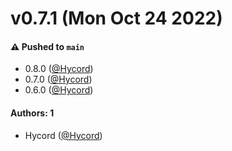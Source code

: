 # v0.7.1 (Mon Oct 24 2022)

#### ⚠️ Pushed to `main`

- 0.8.0 ([@Hycord](https://github.com/Hycord))
- 0.7.0 ([@Hycord](https://github.com/Hycord))
- 0.6.0 ([@Hycord](https://github.com/Hycord))

#### Authors: 1

- Hycord ([@Hycord](https://github.com/Hycord))
